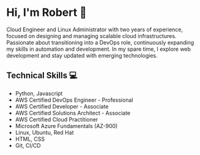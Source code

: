# Hi, I'm Robert 👋

Cloud Engineer and Linux Administrator with two years of experience, focused on designing and managing scalable cloud infrastructures. Passionate about transitioning into a DevOps role, continuously expanding my skills in automation and development. In my spare time, I explore web development and stay updated with emerging technologies.

## Technical Skills 💻

- Python,  Javascript
- AWS Certified DevOps Engineer - Professional
- AWS Certified Developer - Associate
- AWS Certified Solutions Architect - Associate
- AWS Certified Cloud Practitioner
- Microsoft Azure Fundamentals (AZ-900)
- Linux, Ubuntu, Red Hat
- HTML, CSS
- Git, CI/CD
